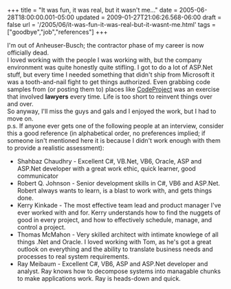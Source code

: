 +++
title = "It was fun, it was real, but it wasn't me..."
date = 2005-06-28T18:00:00.001-05:00
updated = 2009-01-27T21:06:26.568-06:00
draft = false
url = '/2005/06/it-was-fun-it-was-real-but-it-wasnt-me.html'
tags = ["goodbye","job","references"]
+++

I'm out of Anheuser-Busch; the contractor phase of my career is now officially dead.  
I loved working with the people I was working with, but the company environment was quite honestly quite stifling. I got to do a lot of ASP.Net stuff, but every time I needed something that didn't ship from Microsoft it was a tooth-and-nail fight to get things authorized. Even grabbing code samples from (or posting them to) places like [CodeProject](http://www.codeproject.com) was an exercise that involved **lawyers** every time. Life is too short to reinvent things over and over.  
So anyway, I'll miss the guys and gals and I enjoyed the work, but I had to move on.  
p.s. If anyone ever gets one of the following people at an interview, consider this a good reference (in alphabetical order, no preferences implied; if someone isn't mentioned here it is because I didn't work enough with them to provide a realistic assessment):

* Shahbaz Chaudhry - Excellent C#, VB.Net, VB6, Oracle, ASP and ASP.Net developer with a great work ethic, quick learner, good communicator
* Robert Q. Johnson - Senior development skills in C#, VB6 and ASP.Net. Robert always wants to learn, is a blast to work with, and gets things done.
* Kerry Kinkade - The most effective team lead and product manager I've ever worked with and for. Kerry understands how to find the nuggets of good in every project, and how to effectively schedule, manage, and control a project.
* Thomas McMahon - Very skilled architect with intimate knowlege of all things .Net and Oracle. I loved working with Tom, as he's got a great outlook on everything and the ability to translate business needs and processes to real system requirements.
* Ray Meibaum - Excellent C#, VB6, ASP and ASP.Net developer and analyst. Ray knows how to decompose systems into managable chunks to make applications work. Ray is heads-down and quick.
